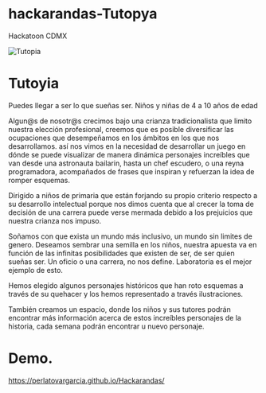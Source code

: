 # hackarandas-Tutopya
Hackatoon CDMX

![Tutopia](https://github.com/PerlaTovarGarcia/hackarandas-Tutopia/blob/master/hackatoon-CDMX/imagenes/logo.png)

# Tutoyia
Puedes llegar a ser lo que sueñas ser.
Niños y niñas de 4 a 10 años de edad

Algun@s de nosotr@s crecimos bajo una crianza tradicionalista que limito nuestra elección profesional, creemos que es posible diversificar las ocupaciones que desempeñamos en los ámbitos en los que nos desarrollamos.
así nos vimos en la necesidad de desarrollar un juego en dónde se puede visualizar de manera dinámica personajes increíbles que van desde una astronauta bailarin, hasta un chef escudero, o una reyna programadora, acompañados de frases que inspiran y refuerzan la idea de romper esquemas.

Dirigido a niños de primaria que están forjando su propio criterio respecto a su desarrollo intelectual porque nos dimos cuenta que al crecer la toma de decisión de una carrera puede verse mermada debido a los prejuicios que nuestra crianza nos impuso.

Soñamos con que exista un mundo más inclusivo, un mundo sin limites de genero. Deseamos sembrar una semilla en los niños, nuestra apuesta va en función de las infinitas posibilidades que existen de ser, de ser quien sueñas ser. Un oficio o una carrera, no nos define. Laboratoria es el mejor ejemplo de esto.

Hemos elegido algunos personajes históricos que han roto esquemas a través de su quehacer y los hemos representado a través ilustraciones.

También creamos un espacio, donde los niños y sus tutores podrán encontrar más información acerca de estos increíbles personajes de la historia, cada semana podrán encontrar u nuevo personaje.


# Demo.
https://perlatovargarcia.github.io/Hackarandas/
